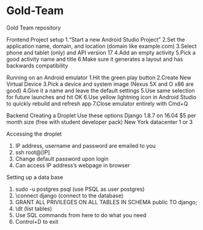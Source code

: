 # Gold-Team
Gold Team repository

Frontend
Project setup
1.“Start a new Android Studio Project”
2.Set the application name, domain, and location (domain like example.com)
3.Select phone and tablet (only) and API version 17
4.Add an empty activity
5.Pick a good activity name and title
6.Make sure it generates a layout and has backwards compatibility

Running on an Android emulator
1.Hit the green play button
2.Create New Virtual Device
3.Pick a device and system image (Nexus 5X and O x86 are good)
4.Give it a name and leave the default settings
5.Use same selection for future launches and hit OK
6.Use yellow lightning icon in Android Studio to quickly rebuild and refresh app
7.Close emulator entirely with Cmd+Q

Backend
Creating a Droplet
Use these options
  Django 1.8.7 on 16.04
  $5 per month size (free with student developer pack)
  New York datacenter 1 or 3
  
Accessing the droplet
1. IP address, username and password are emailed to you
2. ssh root@[IP]
3. Change default password upon login
4. Can access IP address’s webpage in browser

Setting up a data base
1. sudo -u postgres psql (use PSQL as user postgres)
2. \connect django (connect to the database)
3. GRANT ALL PRIVILEGES ON ALL TABLES IN SCHEMA public TO django;
4. \dt (list tables)
5. Use SQL commands from here to do what you need
6. Control+D to exit
